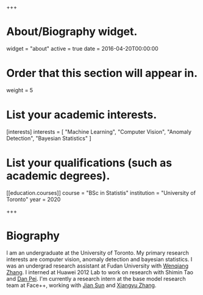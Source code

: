 +++
# About/Biography widget.
widget = "about"
active = true
date = 2016-04-20T00:00:00

# Order that this section will appear in.
weight = 5

# List your academic interests.
[interests]
  interests = [
    "Machine Learning",
    "Computer Vision",
    "Anomaly Detection",
    "Bayesian Statistics"
  ]

# List your qualifications (such as academic degrees).
[[education.courses]]
  course = "BSc in Statistis"
  institution = "University of Toronto"
  year = 2020
 
+++

# Biography

I am an undergraduate at the University of Toronto. My primary research interests are computer vision, anomaly detection and bayesian statistics. I was an undergrad research assistant at Fudan University with [Wenqiang Zhang](http://faet.fudan.edu.cn/17/bb/c13532a137147/page.htm). I interned at Huawei 2012 Lab to work on research with Shimin Tao and [Dan Pei](https://netman.aiops.org/~peidan/). I'm currently a research intern  at the base model research team at Face++, working with [Jian Sun](http://www.jiansun.org/) and [Xiangyu Zhang](https://scholar.google.com/citations?user=yuB-cfoAAAAJ&hl=en).